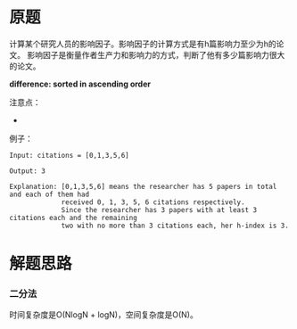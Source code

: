 # 原题
计算某个研究人员的影响因子。影响因子的计算方式是有h篇影响力至少为h的论文。
影响因子是衡量作者生产力和影响力的方式，判断了他有多少篇影响力很大的论文。

**difference: sorted in ascending order**


注意点：

  - 

例子：

```
Input: citations = [0,1,3,5,6]

Output: 3 

Explanation: [0,1,3,5,6] means the researcher has 5 papers in total and each of them had 
             received 0, 1, 3, 5, 6 citations respectively. 
             Since the researcher has 3 papers with at least 3 citations each and the remaining 
             two with no more than 3 citations each, her h-index is 3.
```

# 解题思路


### 二分法

时间复杂度是O(NlogN + logN)，空间复杂度是O(N)。


